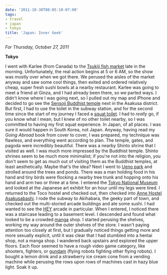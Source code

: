 ```yaml
---
date: '2011-10-30T08:05:10-07:00'
tags:
- travel
- japan
- tokyo
title: 'Japan: Inner Geek'
---
```


*For Thursday, October 27, 2011*

**Tokyo**

I went with Karlee (from Canada) to the [Tsukiji fish market](https://www.google.com/search?q=tsukiji+fish+market) late in the morning. Unfortunately, the real action begins at 5 or 6 AM, so the show was mostly over when we got there. We perused the aisles of the market anyway and saw some cool things, then exited and ordered relatively cheap, super fresh sushi bowls at a nearby restaurant. Karlee was going to meet a friend at Ginza, and I had already been there, so we parted ways. I didn't know where I was going next, so I pulled out my map and iPhone and decided to go see the [Sensoji Buddhist temple](https://www.google.com/search?q=sensoji+temple) next in the Asakusa district. But first, I had to use the toilet in the subway station, and for the second time since the start of my journey I faced a [squat toilet](https://www.google.com/search?q=squat+toilet). I had to *really* go, if you know what I mean, but I knew of no other toilet nearby, so I was committed to having my first squat experience. In Japan, of all places. I was sure it would happen in South Korea, not Japan. Anyway, having read my *Going Abroad* book from cover to cover, I was prepared, my technique was flawless, and everything went according to plan. The temple, gates, and pagoda were incredibly beautiful. There was a nearby Shinto shrine that I visited as well. I was much more impressed by the Buddhist temple. Shinto shrines seem to be much more minimalist; if you're not into the religion, you don't seem to get as much out of visiting them as the Buddhist temples, at least aesthetically. Maybe that's the idea? Next I went to [Ueno park](https://www.google.com/search?q=ueno+park) and strolled around the trees and ponds. There was a man holding food in his hand and tiny birds were flocking a nearby tree trunk and hopping onto his hand and arm two or three at a time. I entered the [Tokyo National Museum](https://www.google.com/search?q=tokyo+national+museum) and looked at the Japanese art exhibit for an hour until my legs were tired. I returned to the Toco hostel and checked out, then checked into [Anne Hostel Asakusabashi](https://www.hostelworld.com/hosteldetails.php/Anne-Hostel-Asakusabashi/Tokyo/32652). I rode the subway to Akihabara, the geeky part of town, and checked out the multi-storied arcade buildings and ate some sushi. I had wanted to see the [HEY](https://www.taito.co.jp/gc/details/tokyo/tokyo/sgc00366/index.html) arcade in particular. When I entered, I noticed there was a staircase leading to a basement level. I descended and found what looked to be a crowded [manga](https://en.wikipedia.org/wiki/Manga) shop. I started perusing the shelves, working my way around the outer shelves of the store. I wasn't paying attention too closely at first, but I gradually noticed things getting more and more sexually explicit, until it was clear that I had stumbled into a hentai shop, not a manga shop. I wandered back upstairs and explored the upper floors. Each floor seemed to have a rough video game category, like shooters, fighters, or [gundam](https://www.google.com/search?q=gundam) (flying robots fighting other flying robots). I bought a lemon drink and a strawberry ice cream cone from a vending machine while perusing the rows upon rows of machines cast in hazy blue light. Soak it up.
